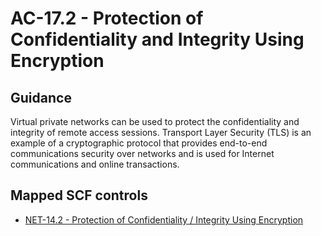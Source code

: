 # AC-17.2 - Protection of Confidentiality and Integrity Using Encryption
## Guidance
Virtual private networks can be used to protect the confidentiality and integrity of remote access sessions. Transport Layer Security (TLS) is an example of a cryptographic protocol that provides end-to-end communications security over networks and is used for Internet communications and online transactions.
## Mapped SCF controls
- [NET-14.2 - Protection of Confidentiality / Integrity Using Encryption](../scf/net-142-protectionofconfidentiality/integrityusingencryption.md)